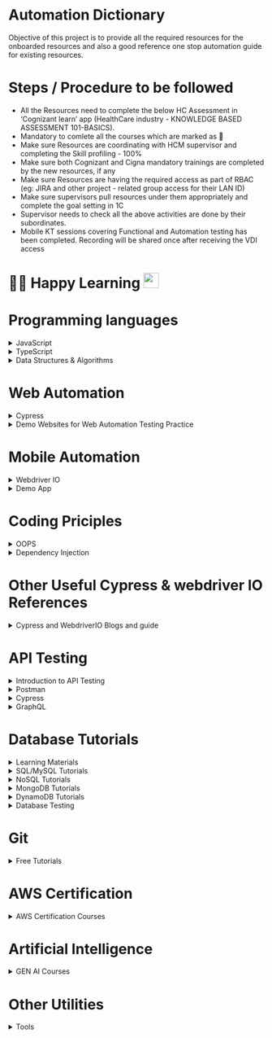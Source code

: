 # Automation Dictionary

Objective of this project is to provide all the required resources for the onboarded resources and also a good reference one stop automation guide for existing resources.

# Steps / Procedure to be followed

- All the Resources need to complete the below HC Assessment in ‘Cognizant learn’ app (HealthCare industry - KNOWLEDGE BASED ASSESSMENT 101-BASICS). 
- Mandatory to comlete all the courses which are marked as :dart:
- Make sure Resources are coordinating with HCM supervisor and completing the Skill profiling - 100% 
- Make sure both Cognizant and Cigna mandatory trainings are completed by the new resources, if any 
- Make sure Resources are having the required access as part of RBAC (eg: JIRA and other project - related group access for their LAN ID) 
- Make sure supervisors pull resources under them appropriately and complete the goal setting in 1C 
- Supervisor needs to check all the above activities are done by their subordinates.
- Mobile KT sessions covering Functional and Automation testing has been completed.
Recording will be shared once after receiving the VDI access

# :woman_technologist: Happy Learning <img src="https://media.giphy.com/media/WUlplcMpOCEmTGBtBW/giphy.gif" width="30">

# Programming languages 

<details>
<summary>JavaScript</summary>

- [Beginners Series to JavaScript](https://learn.microsoft.com/en-us/shows/beginners-series-to-javascript/) 
- [FreeCodeCamp.org](https://www.freecodecamp.org/news/learn-javascript-free-js-courses-for-beginners/)
- [learn-js](https://www.learn-js.org/)
</details>

<details>
<summary>TypeScript</summary>

- [Learn TypeScript from Scratch udemy](https://cognizant.udemy.com/course/typescript-the-complete-developers-guide/ ) :dart:
- [Learn TypeScript from Scratch](https://www.typescriptlang.org/docs/handbook/typescript-from-scratch.html)
- [Learn TypeScript - The Ultimate Beginners Guide](https://www.freecodecamp.org/news/learn-typescript-beginners-guide/)
</details>

<details>
<summary>Data Structures & Algorithms</summary>

- [DS & A in JavaScript](https://github.com/amejiarosario/dsa.js-data-structures-algorithms-javascript)
- [Algo Deck](https://github.com/teivah/algodeck)
</details>


# Web Automation 

<details> 
<summary>Cypress</summary>

- [Cypress Udemy](https://cognizant.udemy.com/course/cypress-io-master-class/) :dart:
- [Cypress Documentation](https://docs.cypress.io/guides/overview/why-cypress)
- [Introduction to Cypress](https://testautomationu.applitools.com/cypress-tutorial/)
- [Cypress with TypeScript](https://testautomationu.applitools.com/cypress-with-typescript/)
- [Advanced Cypress](https://testautomationu.applitools.com/advanced-cypress-tutorial/)
- [Filip Hric's blogs on Cypress](https://filiphric.com/blog)
- [Learn Cypress](https://learn.cypress.io/)
</details>

<details>
<summary>Demo Websites for Web Automation Testing Practice</summary>

- [Demo Websites - AutomationPanda.com](https://automationpanda.com/2021/12/29/want-to-practice-test-automation-try-these-demo-sites/)
- [The OrangeHRM Demo site ](https://opensource-demo.orangehrmlive.com/web/index.php/auth/login)
- [The-internet - herokuapp](https://the-internet.herokuapp.com/)
- [LambdaTest Selenium Playground](https://www.lambdatest.com/selenium-playground/)
- [OWASP Juice Shop](https://juice-shop.herokuapp.com/#/)
- [Swag Labs Demo](https://www.saucedemo.com/v1/)
- [LambdaTest ECommerce Playground](https://ecommerce-playground.lambdatest.io/)
- [Practice- Expand Testing](https://practice.expandtesting.com/)
- [Tools Shop Demo Website](https://practicesoftwaretesting.com/)
- [QA Practice](https://qa-practice.netlify.app/)
- [Automation Test Store](https://automationteststore.com/)
- [Demo QA](https://demoqa.com/)
- [UI Testing Playground](http://uitestingplayground.com/)
- [ParaBank demo banking website](https://parabank.parasoft.com/parabank/index.htm)
- [Travel Agency BlazeDemo](https://blazedemo.com/index.php)
- [The Test Automation Playground](https://play1.automationcamp.ir/)
- [Try Testing this](https://play2.automationcamp.ir/)
- [Contact List App](https://thinking-tester-contact-list.herokuapp.com/)
- [Practice Software Testing Toolshop -v5 - With Bugs](https://with-bugs.practicesoftwaretesting.com/#/)


</details>

# Mobile Automation 

<details> 
<summary>Webdriver IO</summary>

- [WebdriverIO Udemy](https://cognizant.udemy.com/course/appium-webdriverio-mobile-automation/) :dart:
- [WebdriverIO](https://webdriver.io/)
- [Mobile Selectors](https://webdriver.io/docs/selectors#mobile-selectors)
- [Appium.io](https://appium.io/)
- [Appium Desired Capabilities](https://appium.io/docs/en/2.0/cli/args/)
- [Appium 2.0 Documentation](https://appium.github.io/appium/docs/en/2.0/)
- [Beginner’s Guide to Appium 2.0](https://medium.com/@iamfaisalkhatri/beginners-guide-to-appium-2-0-d8118b31837c)
- [Appium Inspector](https://github.com/appium/appium-inspector)
- [Appium Desktop](https://github.com/appium/appium-desktop)
- [Browserstack cloud devices webdriverIO](https://www.browserstack.com/docs/automate/selenium/getting-started/nodejs/webdriverio)

</details>

<details>
<summary>Demo App</summary>

- [Demo App Android and IOS](https://github.com/saucelabs/my-demo-app-rn/releases)
</details>


# Coding Priciples 


<details>
<summary>OOPS</summary>

- [Object Oriented Programming Expert with TypeScript](https://github.com/jafari-dev/oop-expert-with-typescript)
- [How to explain object-oriented programming concepts to a 6-year-old](https://www.freecodecamp.org/news/object-oriented-programming-concepts-21bb035f7260/)
- [What are four basic principles of Object Oriented Programming?](https://medium.com/@cancerian0684/what-are-four-basic-principles-of-object-oriented-programming-645af8b43727)

</details>

<details>
<summary>Dependency Injection</summary>

- [Dependency Injection through Inversify - Typescript](https://medium.com/tkssharma/dependency-injection-setting-up-inversifyjs-ioc-for-typescript-apps-da65edfb1ea8)
- [Dependency Injection through Inversify - Typescript offical](https://inversify.io/)


</details>

# Other Useful Cypress & webdriver IO References

<details>
<summary>Cypress and WebdriverIO Blogs and guide</summary>

- [Use TypeScript With Cypress](https://glebbahmutov.com/blog/use-typescript-with-cypress/)
- [Starting with TypeScript in Cypress](https://filiphric.com/starting-with-typescript-in-cypress)
- [Mobile automation with Webdriver io](https://itnext.io/mobile-automation-with-appium-webdriverio-using-typescript-bbb7e982b6ea)

</details>


# API Testing 

<details>
<summary>Introduction to API Testing</summary>

- [Testing Strategies in a Microservice Architecture](https://martinfowler.com/articles/microservice-testing/)
- [Getting Started With Testing Microservices](https://alexromanov.github.io/2021/06/28/microservices-test-resources/)
- [JSON.org](https://www.json.org/json-en.html)
- [What is JSON?](https://www.w3schools.com/whatis/whatis_json.asp)
</details>

<details>
<summary>Postman</summary>

- [Postman Learning Center](https://learning.postman.com/docs/getting-started/introduction/)
- [Using Postman Environment Variables & Auth Tokens](https://medium.com/@codebyjeff/using-postman-environment-variables-auth-tokens-ea9c4fe9d3d7)
- [API Testing using Postman](https://medium.com/aubergine-solutions/api-testing-using-postman-323670c89f6d)
</details>

<details>
<summary>Cypress</summary>

- [API & Integration Tests](https://learn.cypress.io/advanced-cypress-concepts/integration-and-api-tests)
- [A Step-By-Step Guide To Cypress API Testing](https://www.lambdatest.com/blog/cypress-api-testing/)
- [Cypress basics: API testing](https://filiphric.com/cypress-basics-api-testing)
- [API Testing with Cypress Series' Articles](https://dev.to/murillowelsi/series/12873)
- [Advanced Cypress](https://testautomationu.applitools.com/advanced-cypress-tutorial/)

</details>

<details>
<summary>GraphQL</summary>

- [GraphQL](https://graphql.org/)
- [GraphQL - GitHub](https://github.com/graphql)

</details>

# Database Tutorials
<details>
<summary>Learning Materials</summary>

- [What is a Database?](https://www.oracle.com/in/database/what-is-database/)
- [Different Types of Databases - JavatPoint](https://www.javatpoint.com/types-of-databases)
- [Database types - Mongodb.com](https://www.mongodb.com/databases/types)
- [Types of Databases - Tutorialspoint](https://www.tutorialspoint.com/Types-of-databases)
- [DBMC and SQL basics](https://www.freecodecamp.org/news/dbms-and-sql-basics/)

</details>

<details>
<summary>SQL/MySQL Tutorials</summary>

- [SQL Tutorial - SQLTutorial.org](https://www.sqltutorial.org/)
- [SQL Tutorial - W3Schools](https://www.w3schools.com/sql/)
- [SQL Tutorial - SQLZoo.net](https://sqlzoo.net/wiki/SQL_Tutorial)
- [SQL Cheat Sheet](https://www.sqltutorial.org/sql-cheat-sheet/)
- [Visualize your SQL queries](https://sqlflow.gudusoft.com/#/)

</details>

<details>
<summary>NoSQL Tutorials</summary>

- [What are NoSQL Databases?](https://www.javatpoint.com/nosql-databases)
- [NOSQL - FreeCodeCamp](https://www.freecodecamp.org/news/tag/nosql/)
- [Learn NoSQL in 3 hours - FreecodeCamp](https://www.freecodecamp.org/news/learn-nosql-in-3-hours/)

</details>

<details>
<summary>MongoDB Tutorials</summary>

- [MongoDB Tutorial - MongoDB.com](https://www.mongodb.com/docs/manual/tutorial/)
- [MongoDB Tutorial - MongoDBtutorial.org](https://www.mongodbtutorial.org/)
- [MongoDB Tutorial - W3Schools.com](https://www.w3schools.com/mongodb/)
- [MongoDB Tutorial - Tutorialspoint](https://www.tutorialspoint.com/mongodb/index.htm)

</details>

<details>
<summary>DynamoDB Tutorials</summary>

- [DynamoDB - AWS - Getting Started](https://docs.aws.amazon.com/amazondynamodb/latest/developerguide/GettingStartedDynamoDB.html)
- [DynamoDB Tutorial - Dynobase.dev](https://dynobase.dev/dynamodb-tutorials/)
- [DynamoDB Tutorial - DigitalCloud](https://digitalcloud.training/amazon-dynamodb-tutorial-for-beginners/)

</details>

<details>
<summary>Database Testing </summary>

- [Cypress Database Testing](https://www.browserstack.com/guide/cypress-database-testing)
- [HOW TO PERFORM DATABASE TESTING (SQL) IN CYPRESS](https://testersdock.com/cypress-database-testing/)

</details>
 
 # Git

<details>
<summary>Free Tutorials </summary>

- [List of Commonly used Git commands](https://github.com/joshnh/Git-Commands)
- [Git Merging VS Rebase](https://www.atlassian.com/git/tutorials/merging-vs-rebasing)
- [Learn Git Branching](https://learngitbranching.js.org/)
- [Git cheat sheet download](https://education.github.com/git-cheat-sheet-education.pdf)
- [Git Actions Tutorial for CICD](https://www.testmo.com/guides/github-actions-test-automation)

</details>

 # AWS Certification

<details>
<summary>AWS Certification Courses </summary>

- [Course: [NEW] Ultimate AWS Certified Cloud Practitioner CLF-C02](https://cognizant.udemy.com/course/aws-certified-cloud-practitioner-new/) :dart:
- [Course: AWS Certified Cloud Practitioner (CLF-C02) Exam Training](https://cognizant.udemy.com/course/aws-certified-cloud-practitioner-training-course/) :dart:
- [Course: AWS Certified Cloud Practitioner Practice Exams CLF-C02](https://cognizant.udemy.com/course/aws-certified-cloud-practitioner-practice-exams-c) :dart:
- [Course: 6 Practice Exams | AWS Certified Cloud Practitioner CLF-C02](https://cognizant.udemy.com/course/practice-exams-aws-certified-cloud-practitioner) :dart:

</details>

 # Artificial Intelligence

<details>
<summary>GEN AI Courses </summary>

- [machine-learning-for-absolute-beginners-level-1](https://cognizant.udemy.com/course/machine-learning-for-absolute-beginners-level-1/) :dart:
- [machine-learning-for-absolute-beginners-level-2](https://cognizant.udemy.com/course/machine-learning-for-absolute-beginners-level-2/) :dart:
- [machine-learning-for-absolute-beginners-level-3](https://cognizant.udemy.com/course/machine-learning-for-absolute-beginners-level-3/) :dart:


</details>

# Other Utilities

<details>
<summary>Tools</summary>

- [JSON comparison](https://jsoncompare.org/)
- [Generate Fake files](https://www.fakefilegenerator.com/generate-file.php)
- [Base64 Converter](https://base64.guru/converter/encode)
- [Random Test Data Generator](https://www.mockaroo.com/)
- [API Mocks for Free](https://designer.mocky.io/)
- [Free API Mocking - Beeceptor](https://beeceptor.com/)
- [Random Data Generator Library](https://www.datafaker.net/)
- [Faker JS](https://fakerjs.dev/)
- [Test Data Generator](https://generatedata.com/)

</details>


